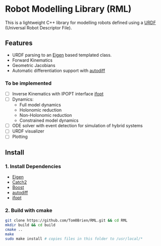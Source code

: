 Robot Modelling Library (RML)
===========

This is a lightweight C++ library for modelling robots defined using a [URDF](http://wiki.ros.org/urdf) (Universal Robot Descriptor File).



## Features
- URDF parsing to an [Eigen](https://eigen.tuxfamily.org/index.php?title=Main_Page) based templated class.
- Forward Kinematics
- Geometric Jacobians
- Automatic differentiation support with [autodiff](https://github.com/autodiff/autodiff)

### To be implemented

- [ ] Inverse Kinematics with IPOPT interface [ifopt](https://github.com/ethz-adrl/ifopt)
- [ ] Dynamics:
   - Full model dynamics
   - Holonomic reduction
   - Non-Holonomic reduction
   - Constrained model dynamics
- [ ] ODE solver with event detection for simulation of hybrid systems
- [ ] URDF visualizer
- [ ] Plotting

## Install

### 1. Install Dependencies
- [Eigen](https://eigen.tuxfamily.org/index.php?title=Main_Page)
- [Catch2](https://github.com/catchorg/Catch2)
- [Boost](https://www.boost.org/)
- [autodiff](https://github.com/autodiff/autodiff)
- [ifopt](https://github.com/ethz-adrl/ifopt)

### 2. Build with cmake
  ```bash
  git clone https://github.com/Tom0Brien/RML.git && cd RML
  mkdir build && cd build
  cmake ..
  make
  sudo make install # copies files in this folder to /usr/local/*
  ```
